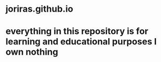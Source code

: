 # joriras.github.io
# everything in this repository is for learning and educational purposes I own nothing